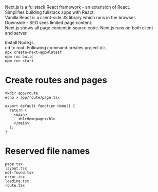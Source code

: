 Next.js is a fullstack React framework - an extension of React.  
Simplifies building fullstack apps with React.  
Vanilla React is a client-side JS library which runs in the browser.  
Downside - SEO sees limited page content.  
Next.js shows all page content in source code.
Next.js runs on both client and server.  

Install Node.js.  
cd to root. Following command creates project dir.  
`npx create-next-app@latest`  
`npm run build`  
`npm run start`

# Create routes and pages
`mkdir app/route`  
`echo > app/route/page.tsx`

```
export default function Home() {
  return (
    <main>
      <h1>Homepage</h1>
    </main>
  );
}
```

# Reserved file names
`page.tsx`  
`layout.tsx`  
`not-found.tsx`  
`error.tsx`  
`loading.tsx`  
`route.tsx`  
